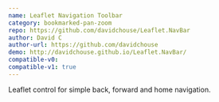 ```yaml
---
name: Leaflet Navigation Toolbar
category: bookmarked-pan-zoom
repo: https://github.com/davidchouse/Leaflet.NavBar
author: David C
author-url: https://github.com/davidchouse
demo: http://davidchouse.github.io/Leaflet.NavBar/
compatible-v0:
compatible-v1: true
---
```


Leaflet control for simple back, forward and home navigation.
